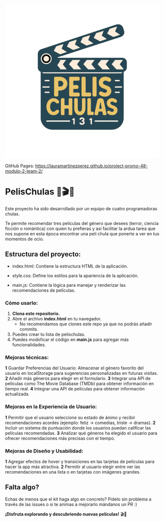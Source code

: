 ![PelisChulas](/public/images/logo.svg)

GitHub Pages: https://lauramartinezperez.github.io/project-promo-48-modulo-2-team-2/

# PelisChulas 🍿🎬🍿

Este proyecto ha sido desarrollado por un equipo de cuatro programadoras chulas.

Te permite recomendar tres películas del género que desees (terror, ciencia ficción o romántica) con quien tu prefieras y así facilitar la ardua tarea que nos supone en esta época encontrar una peli chula que ponerte a ver en tus momentos de ocio.

## Estructura del proyecto:

-   index.html: Contiene la estructura HTML de la aplicación.

-   style.css: Define los estilos para la apariencia de la aplicación.

-   main.js: Contiene la lógica para manejar y renderizar las recomendaciones de películas.

### Cómo usarlo:

1. **Clona este repositorio.**
2. Abre el archivo **index.html** en tu navegador.
    - No recomendamos que clones este repo ya que no podrás añadir commits.
3. Puedes crear tu lista de pelischulas.
4. Puedes modoficar el código en **main.js** para agregar más funcionalidades.

### Mejoras técnicas:

**1** Guardar Preferencias del Usuario: Almacenar el género favorito del usuario en localStorage para sugerencias personalizadas en futuras visitas.
**2** Añadir más géneros para elegir en el formulario.
**3** Integrar una API de películas como The Movie Database (TMDb) para obtener información en tiempo real.
**4** Integrar una API de películas para obtener información actualizada.

### Mejoras en la Experiencia de Usuario:

**1** Permitir que el usuario seleccione su estado de ánimo y recibir recomendaciones acordes (ejemplo: feliz → comedias, triste → dramas).
**2** Incluir un sistema de puntuación donde los usuarios puedan calificar las películas recomendadas.
**3** Analizar qué géneros ha elegido el usuario para ofrecer recomendaciones más precisas con el tiempo.

### Mejoras de Diseño y Usabilidad:

**1** Agregar efectos de hover y transiciones en las tarjetas de películas para hacer la app más atractiva.
**2** Permitir al usuario elegir entre ver las recomendaciones en una lista o en tarjetas con imágenes grandes.

## Falta algo?

Echas de menos que el kit haga algo en concreto? Pidelo sin problema a través de las issues o si te animas a mejorarlo mándanos un PR :)

**¡Disfruta explorando y descubriendo nuevas películas!** 🎬🍿
